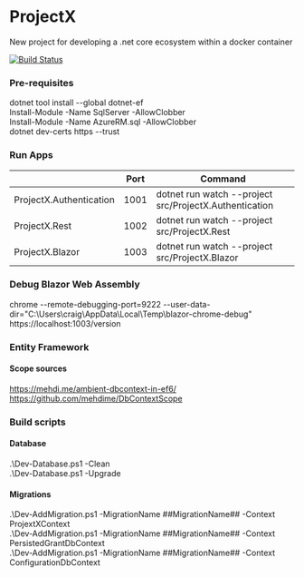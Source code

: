 
# ProjectX
New project for developing a .net core ecosystem within a docker container

[![Build Status](https://dev.azure.com/CraigHanson/ProjectX/_apis/build/status/craigahanson.ProjectX?branchName=master)](https://dev.azure.com/CraigHanson/ProjectX/_build/latest?definitionId=1&branchName=master)

### Pre-requisites
dotnet tool install --global dotnet-ef  
Install-Module -Name SqlServer -AllowClobber  
Install-Module -Name AzureRM.sql -AllowClobber  
dotnet dev-certs https --trust  

### Run Apps
||Port|Command|
|-|-|-|
|ProjectX.Authentication|1001|dotnet run watch --project src/ProjectX.Authentication|
|ProjectX.Rest|1002|dotnet run watch --project src/ProjectX.Rest|
|ProjectX.Blazor|1003|dotnet run watch --project src/ProjectX.Blazor|

### Debug Blazor Web Assembly
chrome --remote-debugging-port=9222 --user-data-dir="C:\Users\craig\AppData\Local\Temp\blazor-chrome-debug" https://localhost:1003/version

### Entity Framework 
#### Scope sources
https://mehdi.me/ambient-dbcontext-in-ef6/  
https://github.com/mehdime/DbContextScope

### Build scripts
#### Database
.\Dev-Database.ps1 -Clean  
.\Dev-Database.ps1 -Upgrade
#### Migrations
.\Dev-AddMigration.ps1 -MigrationName ##MigrationName## -Context ProjextXContext  
.\Dev-AddMigration.ps1 -MigrationName ##MigrationName## -Context PersistedGrantDbContext  
.\Dev-AddMigration.ps1 -MigrationName ##MigrationName## -Context ConfigurationDbContext